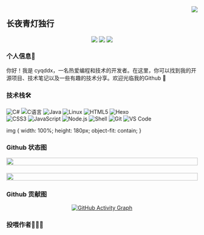 <img align="right" src="https://count.getloli.com/get/@:cyqddx?theme=rule34">

## 长夜青灯独行
<!-- 个人资料 -->
<p align="center">
<a href="https://blog.20010117.xyz" target="_blank"><img  align="center" src="https://img.shields.io/badge/Blog-博客-%230d7fbf?style=flat"/></a>
<a href="https://space.bilibili.com/480620671" target="_blank"><img align="center" src="https://img.shields.io/badge/Bilibili-B站-%23df1a7c?style=flat"/></a>
<a href="https://docs.20010117.xyz" target="_blank"><img align="center"  src="https://img.shields.io/badge/Docs-文档站-%231a41df?style=flat"/></a>
</p>

### 个人信息👤

你好！我是 cyqddx，一名热爱编程和技术的开发者。在这里，你可以找到我的开源项目、技术笔记以及一些有趣的技术分享。欢迎光临我的Github 🍧

### 技术栈🛠️

![C#](https://img.shields.io/badge/-C%20Sharp-%23239120?style=flat&logo=C%20Sharp)
![C语言](https://img.shields.io/badge/-C%E8%AF%AD%E8%A8%80-%2313c9ae?style=flat&logo=C&logoColor=ffffff)
![Java](https://img.shields.io/badge/-Java-%23972fcd?style=flat&logo=OPENJDK)
![Linux](https://img.shields.io/badge/-Linux-%23fcc624?style=flat&logo=Linux&logoColor=242424)
![HTML5](https://img.shields.io/badge/-HTML5-%23E34C26?style=flat&logo=html5&logoColor=ffffff)
![Hexo](https://img.shields.io/badge/-Hexo-%230e83cd?style=flat&logo=Hexo&logoColor=ffffff)\
![CSS3](https://img.shields.io/badge/-CSS3-%23197CBE?style=flat&logo=css3)
![JavaScript](https://img.shields.io/badge/-JavaScript-%23F7DF1C?style=flat&logo=javascript&logoColor=000000&labelColor=%23ECD83E&color=%23ECD83E)
![Node.js](https://img.shields.io/badge/-Node.js-%23579050?style=flat&logo=node.js&logoColor=ffffff)
![Shell](https://img.shields.io/badge/-Shell-%2389E051?style=flat&logo=powershell&logoColor=ffffff)
![Git](https://img.shields.io/badge/-Git-%23ED5A47?style=flat&logo=git&logoColor=%23ffffff)
![VS Code](https://img.shields.io/badge/-VSCode-%230066B8?style=flat&logo=visual-studio-code)

img {
  width: 100%;
  height: 180px;
  object-fit: contain;
}

### Github 状态图

<div style="display: flex; flex-wrap: wrap; justify-content: center; gap: 20px; align-items: flex-start;">
  <div style="flex: 1 1 calc(50% - 10px); min-width: 300px; box-sizing: border-box;">
    <img style="width: 100%; height: auto;" src="https://github-readme-stats.vercel.app/api?username=cyqddx&locale=cn&line_height=21&show_icons=true&theme=&rank_icon=default&include_all_commits=true&custom_title=Github漫游数据"/>
  </div>
  <div style="flex: 1 1 calc(50% - 10px); min-width: 300px; box-sizing: border-box;">
    <img style="width: 100%; height: auto;" src="https://github-readme-stats.vercel.app/api/top-langs/?username=cyqddx&include_all_commits=true&locale=cn&line_height=21&theme=&langs_count=6&layout=compact&custom_title=常用语言"/>
  </div>
</div>

### Github 贡献图

<div align="center">
  <a href="https://github-readme-activity-graph.vercel.app/graph?username=cyqddx&theme=react">
    <img src="https://github-readme-activity-graph.vercel.app/graph?username=cyqddx&theme=react" alt="GitHub Activity Graph"/>
  </a>
</div>

### 投喂作者🍭🍭🍭

<!-- <a href="https://www.fomal.cc/personal/about/" target="_blank"><img src="https://cdn.buymeacoffee.com/buttons/v2/default-blue.png" alt="投喂作者🍭" style="height: 40px !important;width: 145px !important;" ></a> -->

